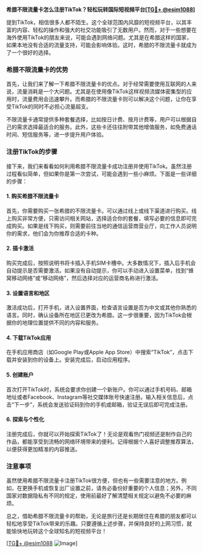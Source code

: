 **希腊不限流量卡怎么注册TikTok？轻松玩转国际短视频平台[[TG💪+ @esim1088](https://t.me/s/esim1088)]**

提到TikTok，相信很多人都不陌生。这个全球范围内风靡的短视频平台，以其丰富的内容、轻松的操作和强大的社交功能吸引了无数用户。然而，对于一些想要在海外使用TikTok的朋友来说，可能会遇到网络问题。尤其是在希腊这样的国家，如果本地没有合适的流量支持，可能会影响体验。这时，希腊的不限流量卡就成为了一个很好的选择。

### 希腊不限流量卡的优势

首先，让我们来了解一下希腊不限流量卡的优点。对于经常需要使用互联网的人来说，流量消耗是一个大问题。尤其是在使用像TikTok这样视频流媒体密集型的应用时，流量费用会迅速攀升。而希腊的不限流量卡则可以解决这个问题，让你在享受TikTok的同时不必担心流量超支。

不限流量卡通常提供多种套餐选择，比如按日计费、按月计费等，用户可以根据自己的需求选择最适合的服务。此外，这些卡还往往附带其他增值服务，如免费通话时间、短信服务等，进一步提升用户体验。

### 注册TikTok的步骤

接下来，我们来看看如何利用希腊不限流量卡成功注册并使用TikTok。虽然注册过程看似简单，但如果你是第一次尝试，可能会遇到一些小麻烦。下面是一些详细的步骤：

#### 1. 购买希腊不限流量卡

首先，你需要购买一张希腊的不限流量卡。可以通过线上或线下渠道进行购买。线上购买非常方便，只需访问相关网站，选择适合你的套餐，填写必要的信息即可完成购买。如果是线下购买，则需要前往当地的通信运营商营业厅，向工作人员说明你的需求，他们会为你推荐合适的卡种。

#### 2. 插卡激活

购买完成后，按照说明书将卡插入手机SIM卡槽中。大多数情况下，插入后手机会自动提示是否需要激活。如果没有自动提示，你可以手动进入设置菜单，找到“蜂窝移动网络”或“移动网络”，然后选择对应的运营商名称进行激活。

#### 3. 设置语言和地区

激活成功后，打开手机，进入设置界面，检查语言设置是否为中文或其他你熟悉的语言。同时，确认设备所在地区已更改为希腊。这一步很重要，因为TikTok会根据你的地理位置提供不同的内容和服务。

#### 4. 下载TikTok应用

在手机应用商店（如Google Play或Apple App Store）中搜索“TikTok”，点击下载并安装到你的设备上。安装完成后，启动应用程序。

#### 5. 创建账户

首次打开TikTok时，系统会要求你创建一个新账户。你可以通过手机号码、邮箱地址或者Facebook、Instagram等社交媒体账号快速注册。输入相关信息后，点击“下一步”，系统会发送验证码到你的手机或邮箱，验证无误后即可完成注册。

#### 6. 探索与个性化

注册完成后，你就可以开始探索TikTok了！无论是观看热门视频还是制作自己的作品，都能享受到流畅的网络环境带来的便利。记得根据个人喜好调整推荐算法，以便获得更加精准的内容推送。

### 注意事项

虽然使用希腊不限流量卡注册TikTok很方便，但也有一些需要注意的地方。例如，在更换手机或恢复出厂设置之前，请务必备份好重要的个人信息；另外，不同国家对数据隐私有不同的规定，使用前最好了解清楚相关规定以避免不必要的麻烦。

总之，借助希腊不限流量卡的帮助，无论是旅行还是长期居住在希腊的朋友都可以轻松地享受TikTok带来的乐趣。只要遵循上述步骤，并保持良好的上网习惯，就能愉快地玩转这个全球知名的短视频平台！

[[TG💪+ @esim1088](https://t.me/s/esim1088) ![Image](https://i.postimg.cc/4NQfJmqS/Snipaste-2025-05-13-00-14-12.png)]